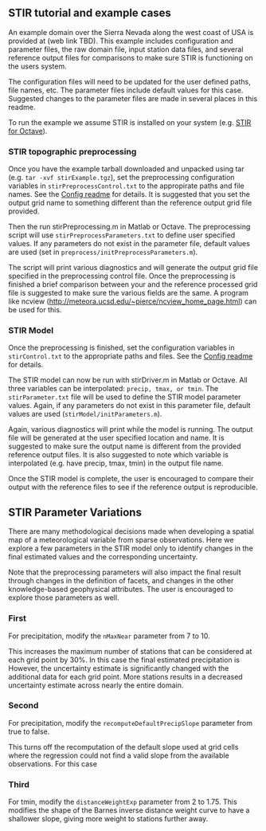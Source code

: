 ## STIR tutorial and example cases

An example domain over the Sierra Nevada along the west coast of USA is provided at (web link TBD).  This example includes configuration and parameter files, the raw domain file, input station data files, and several reference output files for comparisons to make sure STIR is functioning on the users system.

The configuration files will need to be updated for the user defined paths, file names, etc.  The parameter files include default values for this case.  Suggested changes to the parameter files are made in several places in this readme.

To run the example we assume STIR is installed on your system (e.g. [STIR for Octave](octaveInstallReadme.md)).  

### STIR topographic preprocessing

Once you have the example tarball downloaded and unpacked using tar (e.g. `tar -xvf stirExample.tgz`), set the preprocessing configuration variables in `stirPreprocessControl.txt` to the appropirate paths and file names. See the [Config readme](configReadme.md) for details.
It is suggested that you set the output grid name to something different than the reference output grid file provided.
 
Then the run stirPreprocessing.m in Matlab or Octave.  The preprocessing script will use `stirPreprocessParameters.txt` to define user specified values.  If any parameters do not exist in the parameter file, default values are used (set in `preprocess/initPreprocessParameters.m`).

The script will print various diagnostics and will generate the output grid file specified in the preprocessing control file.
Once the preprocessing is finished a brief comparison between your and the reference processed grid file is suggested to make sure the various fields are the same.  A program like ncview (http://meteora.ucsd.edu/~pierce/ncview_home_page.html) can be used for this.


### STIR Model

Once the preprocessing is finished, set the configuration variables in `stirControl.txt` to the appropriate paths and files.  See the [Config readme](configReadme.md) for details.

The STIR model can now be run with stirDriver.m in Matlab or Octave.  All three variables can be interpolated: `precip, tmax, or tmin`.
The `stirParameter.txt` file will be used to define the STIR model parameter values.  Again, if any parameters do not exist in this parameter file, default values are used (`stirModel/initParameters.m`).

Again, various diagnostics will print while the model is running.  The output file will be generated at the user specified location and name.  It is suggested to make sure the output name is different from the provided reference output files.
It is also suggested to note which variable is interpolated (e.g. have precip, tmax, tmin) in the output file name.

Once the STIR model is complete, the user is encouraged to compare their output with the reference files to see if the reference output is reproducible.


## STIR Parameter Variations

There are many methodological decisions made when developing a spatial map of a meteorological variable from sparse observations.  Here we explore a few parameters in the STIR model only to identify changes in the final estimated values and the corresponding uncertainty.

Note that the preprocessing parameters will also impact the final result through changes in the definition of facets, and changes in the other knowledge-based geophysical attributes.  The user is encouraged to explore those parameters as well.

### First
For precipitation, modify the `nMaxNear` parameter from 7 to 10.

This increases the maximum number of stations that can be considered at each grid point by 30%.  In this case the final estimated precipitation is
However, the uncertainty estimate is significantly changed with the additional data for each grid point.  More stations results in a decreased uncertainty estimate across nearly the entire domain.


### Second
For precipitation, modify the `recomputeDefaultPrecipSlope` parameter from true to false.

This turns off the recomputation of the default slope used at grid cells where the regression could not find a valid slope from the available observations.
For this case

### Third

For tmin, modify the `distanceWeightExp` parameter from 2 to 1.75.  This modifies the shape of the Barnes inverse distance weight curve to have a shallower slope, giving more weight to stations further away.

